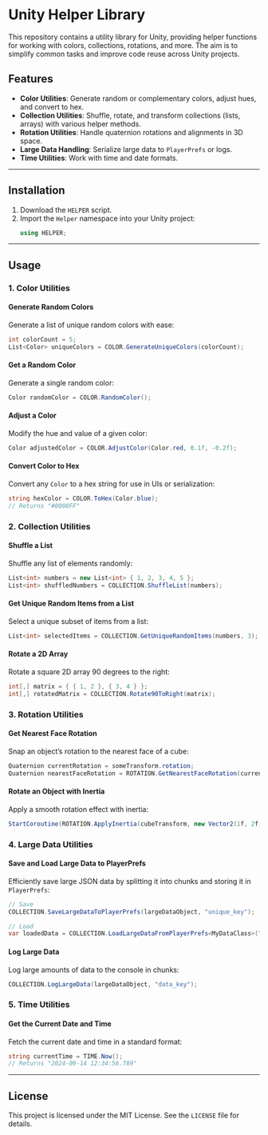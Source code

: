 # Unity Helper Library

This repository contains a utility library for Unity, providing helper functions for working with colors, collections, rotations, and more. The aim is to simplify common tasks and improve code reuse across Unity projects.

## Features
- **Color Utilities**: Generate random or complementary colors, adjust hues, and convert to hex.
- **Collection Utilities**: Shuffle, rotate, and transform collections (lists, arrays) with various helper methods.
- **Rotation Utilities**: Handle quaternion rotations and alignments in 3D space.
- **Large Data Handling**: Serialize large data to `PlayerPrefs` or logs.
- **Time Utilities**: Work with time and date formats.

---

## Installation

1. Download the `HELPER` script.
2. Import the `Helper` namespace into your Unity project:
   ```csharp
   using HELPER;
   ```

---

## Usage

### 1. Color Utilities

#### **Generate Random Colors**
Generate a list of unique random colors with ease:

```csharp
int colorCount = 5;
List<Color> uniqueColors = COLOR.GenerateUniqueColors(colorCount);
```

#### **Get a Random Color**
Generate a single random color:

```csharp
Color randomColor = COLOR.RandomColor();
```

#### **Adjust a Color**
Modify the hue and value of a given color:

```csharp
Color adjustedColor = COLOR.AdjustColor(Color.red, 0.1f, -0.2f);
```

#### **Convert Color to Hex**
Convert any `Color` to a hex string for use in UIs or serialization:

```csharp
string hexColor = COLOR.ToHex(Color.blue);
// Returns "#0000FF"
```

### 2. Collection Utilities

#### **Shuffle a List**
Shuffle any list of elements randomly:

```csharp
List<int> numbers = new List<int> { 1, 2, 3, 4, 5 };
List<int> shuffledNumbers = COLLECTION.ShuffleList(numbers);
```

#### **Get Unique Random Items from a List**
Select a unique subset of items from a list:

```csharp
List<int> selectedItems = COLLECTION.GetUniqueRandomItems(numbers, 3);
```

#### **Rotate a 2D Array**
Rotate a square 2D array 90 degrees to the right:

```csharp
int[,] matrix = { { 1, 2 }, { 3, 4 } };
int[,] rotatedMatrix = COLLECTION.Rotate90ToRight(matrix);
```

### 3. Rotation Utilities

#### **Get Nearest Face Rotation**
Snap an object’s rotation to the nearest face of a cube:

```csharp
Quaternion currentRotation = someTransform.rotation;
Quaternion nearestFaceRotation = ROTATION.GetNearestFaceRotation(currentRotation);
```

#### **Rotate an Object with Inertia**
Apply a smooth rotation effect with inertia:

```csharp
StartCoroutine(ROTATION.ApplyInertia(cubeTransform, new Vector2(1f, 2f), 1f));
```

### 4. Large Data Utilities

#### **Save and Load Large Data to PlayerPrefs**
Efficiently save large JSON data by splitting it into chunks and storing it in `PlayerPrefs`:

```csharp
// Save
COLLECTION.SaveLargeDataToPlayerPrefs(largeDataObject, "unique_key");

// Load
var loadedData = COLLECTION.LoadLargeDataFromPlayerPrefs<MyDataClass>("unique_key");
```

#### **Log Large Data**
Log large amounts of data to the console in chunks:

```csharp
COLLECTION.LogLargeData(largeDataObject, "data_key");
```

### 5. Time Utilities

#### **Get the Current Date and Time**
Fetch the current date and time in a standard format:

```csharp
string currentTime = TIME.Now();
// Returns "2024-09-14 12:34:56.789"
```

---

## License

This project is licensed under the MIT License. See the `LICENSE` file for details.
